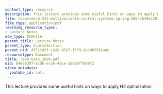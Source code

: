 ```yaml
---
content_type: resource
description: This lecture provides some useful hints on ways to apply H2 optimization.
file: /courses/6-245-multivariable-control-systems-spring-2004/b49e52078cd6ec5648ce2d66dff869f2_lec4_6245_2004.pdf
file_type: application/pdf
learning_resource_types:
- Lecture Notes
ocw_type: OCWFile
parent_title: Lecture Notes
parent_type: CourseSection
parent_uid: d551f45f-ce28-97e7-f7f9-abcdb5561a4e
resourcetype: Document
title: lec4_6245_2004.pdf
uid: b49e5207-8cd6-ec56-48ce-2d66dff869f2
video_metadata:
  youtube_id: null
---
```

This lecture provides some useful hints on ways to apply H2 optimization.

